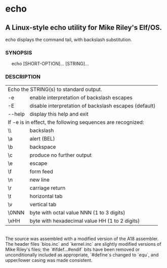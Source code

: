 # echo

## A Linux-style echo utility for Mike Riley's Elf/OS.

echo displays the command tail, with backslash substitution.

### SYNOPSIS

&nbsp;&nbsp;&nbsp;&nbsp;&nbsp;echo \[SHORT-OPTION\]... \[STRING\]...

### DESCRIPTION
<table>
<tr><td colspan=2>Echo the STRING(s) to standard output.</td></tr>
<tr><td>-e</td><td>enable interpretation of backslash escapes</td></tr>
<tr><td>-E</td><td>disable interpretation of backslash escapes (default)</td></tr>
<tr><td>--help</td><td>display this help and exit</td></tr>
<tr><td colspan=2>If -e is in effect, the following sequences are recognized:</td></tr>
<tr><td>&bsol;&bsol;</td><td>backslash</td></tr>
<tr><td>&bsol;a</td><td>alert (BEL)</td></tr>
<tr><td>&bsol;b</td><td>backspace</td></tr>
<tr><td>&bsol;c</td><td>produce no further output</td></tr>
<tr><td>&bsol;e</td><td>escape</td></tr>
<tr><td>&bsol;f</td><td>form feed</td></tr>
<tr><td>&bsol;n</td><td>new line</td></tr>
<tr><td>&bsol;r</td><td>carriage return</td></tr>
<tr><td>&bsol;t</td><td>horizontal tab</td></tr>
<tr><td>&bsol;v</td><td>vertical tab</td></tr>
<tr><td>&bsol;0NNN</td><td>byte with octal value NNN (1 to 3 digits)</td></tr>
<tr><td>&bsol;xHH</td><td>byte with hexadecimal value HH (1 to 2 digits)</td></tr>
</table>
<br>
The source was assembled with a modified version of the A18 assembler.
The header files `bios.inc` and `kernel.inc` are slightly modified
versions of Mike Riley's files; the `#ifdef...#endif` bits have been
removed or unconditionally included as appropriate, `#define`s changed
to `equ`, and upper/lower casing was made consistent.
